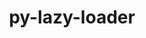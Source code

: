 ---
title: "py-lazy-loader"
layout: cache
categories: [package, v0.22.0]
meta: {"versions": ["0.4"], "compilers": ["gcc@=11.1.0", "gcc@=11.4.0", "gcc@=9.4.0", "oneapi@=2024.0.0"], "oss": ["ubuntu20.04", "ubuntu22.04"], "platforms": ["linux"], "targets": ["neoverse_v1", "neoverse_v2", "ppc64le", "x86_64_v3"], "stacks": ["data-vis-sdk", "e4s", "e4s-neoverse-v2", "e4s-neoverse_v1", "e4s-oneapi", "e4s-power", "root"], "num_specs": 6, "num_specs_by_stack": {"root": 6, "e4s-power": 1, "data-vis-sdk": 1, "e4s-neoverse_v1": 1, "e4s-neoverse-v2": 1, "e4s": 1, "e4s-oneapi": 1}}
spec_details: [{"hash": "p57gmb76cxkbqweiz4rqwkn57z6d6y54", "compiler": "gcc@=9.4.0", "versions": ["0.4"], "os": "ubuntu20.04", "platform": "linux", "target": "ppc64le", "variants": ["build_system=python_pip"], "stacks": ["root", "e4s-power"], "size": "-", "tarball": "https://binaries.spack.io/releases/v0.22.0/build_cache/linux-ubuntu20.04-ppc64le/gcc-9.4.0/py-lazy-loader-0.4/linux-ubuntu20.04-ppc64le-gcc-9.4.0-py-lazy-loader-0.4-p57gmb76cxkbqweiz4rqwkn57z6d6y54.spack"}, {"hash": "nkqcpci3fnj2dljtypgqcdrf35ddr5xb", "compiler": "gcc@=11.1.0", "versions": ["0.4"], "os": "ubuntu20.04", "platform": "linux", "target": "x86_64_v3", "variants": ["build_system=python_pip"], "stacks": ["data-vis-sdk", "root"], "size": "-", "tarball": "https://binaries.spack.io/releases/v0.22.0/build_cache/linux-ubuntu20.04-x86_64_v3/gcc-11.1.0/py-lazy-loader-0.4/linux-ubuntu20.04-x86_64_v3-gcc-11.1.0-py-lazy-loader-0.4-nkqcpci3fnj2dljtypgqcdrf35ddr5xb.spack"}, {"hash": "jxgntmqpbm4gbv6l3rpdlsowbggyf5rt", "compiler": "gcc@=11.4.0", "versions": ["0.4"], "os": "ubuntu22.04", "platform": "linux", "target": "neoverse_v1", "variants": ["build_system=python_pip"], "stacks": ["e4s-neoverse_v1", "root"], "size": "-", "tarball": "https://binaries.spack.io/releases/v0.22.0/build_cache/linux-ubuntu22.04-neoverse_v1/gcc-11.4.0/py-lazy-loader-0.4/linux-ubuntu22.04-neoverse_v1-gcc-11.4.0-py-lazy-loader-0.4-jxgntmqpbm4gbv6l3rpdlsowbggyf5rt.spack"}, {"hash": "ejxvnye6pfanfv5a4zog6viev4qgrdmd", "compiler": "gcc@=11.4.0", "versions": ["0.4"], "os": "ubuntu22.04", "platform": "linux", "target": "neoverse_v2", "variants": ["build_system=python_pip"], "stacks": ["e4s-neoverse-v2", "root"], "size": "-", "tarball": "https://binaries.spack.io/releases/v0.22.0/build_cache/linux-ubuntu22.04-neoverse_v2/gcc-11.4.0/py-lazy-loader-0.4/linux-ubuntu22.04-neoverse_v2-gcc-11.4.0-py-lazy-loader-0.4-ejxvnye6pfanfv5a4zog6viev4qgrdmd.spack"}, {"hash": "ws5zk7i4lgziubk3rhjq4wicpco3vo2i", "compiler": "gcc@=11.4.0", "versions": ["0.4"], "os": "ubuntu22.04", "platform": "linux", "target": "x86_64_v3", "variants": ["build_system=python_pip"], "stacks": ["root", "e4s"], "size": "-", "tarball": "https://binaries.spack.io/releases/v0.22.0/build_cache/linux-ubuntu22.04-x86_64_v3/gcc-11.4.0/py-lazy-loader-0.4/linux-ubuntu22.04-x86_64_v3-gcc-11.4.0-py-lazy-loader-0.4-ws5zk7i4lgziubk3rhjq4wicpco3vo2i.spack"}, {"hash": "s5yeq4puhugxmx64soofd3ovswwip2oi", "compiler": "oneapi@=2024.0.0", "versions": ["0.4"], "os": "ubuntu22.04", "platform": "linux", "target": "x86_64_v3", "variants": ["build_system=python_pip"], "stacks": ["e4s-oneapi", "root"], "size": "-", "tarball": "https://binaries.spack.io/releases/v0.22.0/build_cache/linux-ubuntu22.04-x86_64_v3/oneapi-2024.0.0/py-lazy-loader-0.4/linux-ubuntu22.04-x86_64_v3-oneapi-2024.0.0-py-lazy-loader-0.4-s5yeq4puhugxmx64soofd3ovswwip2oi.spack"}]
---